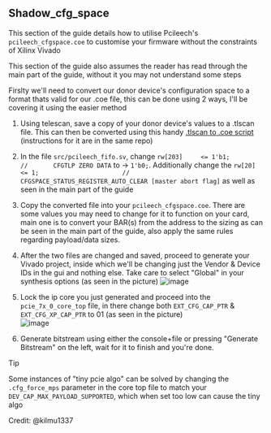 ## Shadow_cfg_space
This section of the guide details how to utilise Pcileech's `pcileech_cfgspace.coe` to customise your firmware without the constraints of Xilinx Vivado

This section of the guide also assumes the reader has read through the main part of the guide, without it you may not understand some steps

Firslty we'll need to convert our donor device's configuration space to a format thats valid for our .coe file, this can be done using 2 ways, I'll be covering it using the easier method

1. Using telescan, save a copy of your donor device's values to a .tlscan file. This can then be converted using this handy [.tlscan to .coe script](https://github.com/Rakeshmonkee/DMA/blob/main/.tlscan%20to%20.coe/telescan_to_coe.py) (instructions for it are in the same repo)

2. In the file `src/pcileech_fifo.sv`, change `rw[203]     <= 1'b1;                        //       CFGTLP ZERO DATA` to -> `1'b0;`. Additionally change the `rw[20]      <= 1;                       //       CFGSPACE_STATUS_REGISTER_AUTO_CLEAR [master abort flag]` as well as seen in the main part of the guide
   
3. Copy the converted file into your `pcileech_cfgspace.coe`. There are some values you may need to change for it to function on your card, main one is to convert your BAR(s) from the address to the sizing as can be seen in the main part of the guide, also apply the same rules regarding payload/data sizes.
   
4. After the two files are changed and saved, proceed to generate your Vivado project, inside which we'll be changing just the Vendor & Device IDs in the gui and nothing else. Take care to select "Global" in your synthesis options (as seen in the picture)
   ![image](https://github.com/Silverr12/DMA-CFW-Guide/assets/48173453/d997c1e7-ba9b-47e6-b0fb-5a31ee2cf4f8)

5. Lock the ip core you just generated and proceed into the `pcie_7x_0_core_top` file, in there change both `EXT_CFG_CAP_PTR` & `EXT_CFG_XP_CAP_PTR` to 01 (as seen in the picture) <br />
   ![image](https://github.com/Silverr12/DMA-CFW-Guide/assets/48173453/ec79c104-783f-4e56-b82c-2a3dca66b189)

7. Generate bitstream using either the console+file or pressing "Generate Bitstream" on the left, wait for it to finish and you're done.


> [!TIP]
> Some instances of "tiny pcie algo" can be solved by changing the `.cfg_force_mps` parameter in the core top file to match your `DEV_CAP_MAX_PAYLOAD_SUPPORTED`, which when set too low can cause the tiny algo


Credit: @kilmu1337
